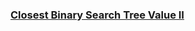 ### [Closest Binary Search Tree Value II](https://leetcode.com/problems/closest-binary-search-tree-value-ii)

